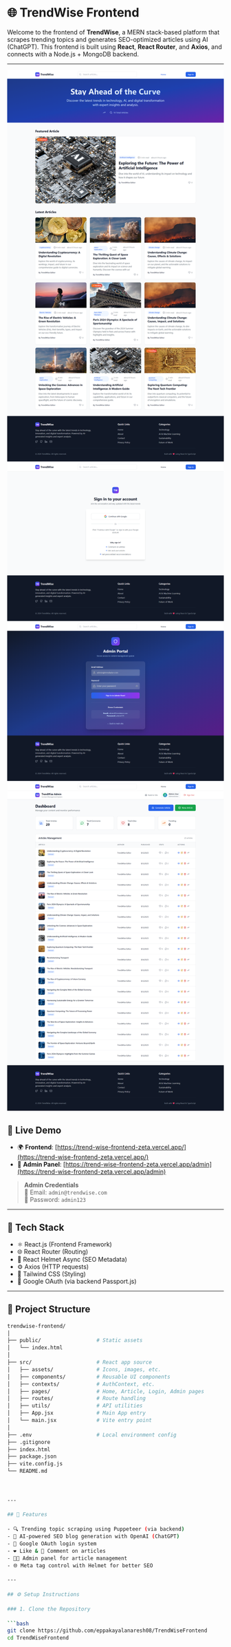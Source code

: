 # 🌐 TrendWise Frontend

Welcome to the frontend of **TrendWise**, a MERN stack-based platform that scrapes trending topics and generates SEO-optimized articles using AI (ChatGPT). This frontend is built using **React**, **React Router**, and **Axios**, and connects with a Node.js + MongoDB backend.

---

![Homepage](/src/assets/HomePage.png)
![Usersignin](/src/assets/usersignIn.png)
![AdminLogin](/src/assets/adminlogin.png)
![AdminDashboard](/src/assets/admindashboard.png)

## 🔗 Live Demo

- 🌍 **Frontend**: [https://trend-wise-frontend-zeta.vercel.app/](https://trend-wise-frontend-zeta.vercel.app/)
- 🔐 **Admin Panel**: [https://trend-wise-frontend-zeta.vercel.app/admin](https://trend-wise-frontend-zeta.vercel.app/admin)

> **Admin Credentials**  
> 📧 Email: `admin@trendwise.com`  
> 🔑 Password: `admin123`

---

## 🧩 Tech Stack

- ⚛️ React.js (Frontend Framework)
- 🌐 React Router (Routing)
- 🧠 React Helmet Async (SEO Metadata)
- ⚙️ Axios (HTTP requests)
- 🎨 Tailwind CSS (Styling)
- 🔐 Google OAuth (via backend Passport.js)

---

## 📁 Project Structure

```bash
trendwise-frontend/
│
├── public/                  # Static assets
│   └── index.html
│
├── src/                     # React app source
│   ├── assets/              # Icons, images, etc.
│   ├── components/          # Reusable UI components
│   ├── contexts/            # AuthContext, etc.
│   ├── pages/               # Home, Article, Login, Admin pages
│   ├── routes/              # Route handling
│   ├── utils/               # API utilities
│   ├── App.jsx              # Main App entry
│   └── main.jsx             # Vite entry point
│
├── .env                     # Local environment config
├── .gitignore
├── index.html
├── package.json
├── vite.config.js
└── README.md



---

## 🚀 Features

- 🔍 Trending topic scraping using Puppeteer (via backend)
- 🧠 AI-powered SEO blog generation with OpenAI (ChatGPT)
- 🔐 Google OAuth login system
- ❤️ Like & 💬 Comment on articles
- 🧑‍💼 Admin panel for article management
- 🌐 Meta tag control with Helmet for better SEO

---

## ⚙️ Setup Instructions

### 1. Clone the Repository

```bash
git clone https://github.com/eppakayalanaresh08/TrendWiseFrontend
cd TrendWiseFrontend

